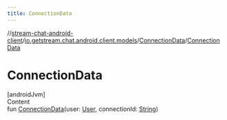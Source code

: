 ```yaml
---
title: ConnectionData
---
```

//[stream-chat-android-client](../../../index.md)/[io.getstream.chat.android.client.models](../index.md)/[ConnectionData](index.md)/[ConnectionData](ConnectionData.md)



# ConnectionData  
[androidJvm]  
Content  
fun [ConnectionData](ConnectionData.md)(user: [User](../User/index.md), connectionId: [String](https://kotlinlang.org/api/latest/jvm/stdlib/kotlin/-string/index.html))  



